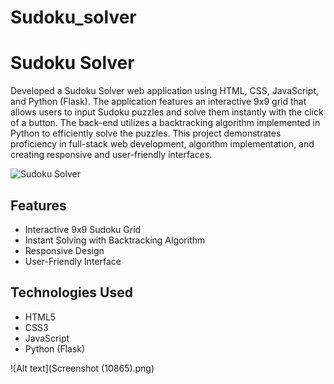 # Sudoku_solver

# Sudoku Solver

Developed a Sudoku Solver web application using HTML, CSS, JavaScript, and Python (Flask). The application features an interactive 9x9 grid that allows users to input Sudoku puzzles and solve them instantly with the click of a button. The back-end utilizes a backtracking algorithm implemented in Python to efficiently solve the puzzles. This project demonstrates proficiency in full-stack web development, algorithm implementation, and creating responsive and user-friendly interfaces.

![Sudoku Solver](https://github.com/yourusername/yourrepository/raw/main/assets/sudoku_solver.png)


## Features
- Interactive 9x9 Sudoku Grid
- Instant Solving with Backtracking Algorithm
- Responsive Design
- User-Friendly Interface

## Technologies Used
- HTML5
- CSS3
- JavaScript
- Python (Flask)



![Alt text](Screenshot (10865).png)

